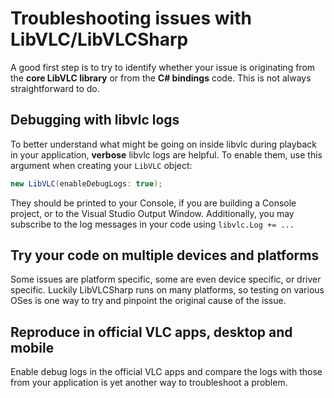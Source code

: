 # Troubleshooting issues with LibVLC/LibVLCSharp

A good first step is to try to identify whether your issue is originating from the **core LibVLC library** or from the **C# bindings** code. This is not always straightforward to do.

## Debugging with libvlc logs

To better understand what might be going on inside libvlc during playback in your application, **verbose** libvlc logs are helpful. To enable them, use this argument when creating your `LibVLC` object:

```csharp
new LibVLC(enableDebugLogs: true);
```

They should be printed to your Console, if you are building a Console project, or to the Visual Studio Output Window. Additionally, you may subscribe to the log messages in your code using `libvlc.Log += ...`

## Try your code on multiple devices and platforms

Some issues are platform specific, some are even device specific, or driver specific. Luckily LibVLCSharp runs on many platforms, so testing on various OSes is one way to try and pinpoint the original cause of the issue.

## Reproduce in official VLC apps, desktop and mobile

Enable debug logs in the official VLC apps and compare the logs with those from your application is yet another way to troubleshoot a problem.